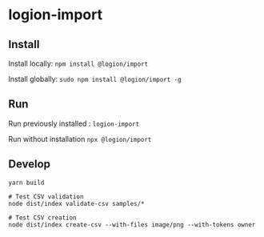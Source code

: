 # logion-import

## Install

Install locally:
`npm install @logion/import`

Install globally:
`sudo npm install @logion/import -g`

## Run

Run previously installed :
`logion-import`

Run without installation
`npx @logion/import`

## Develop

```shell
yarn build

# Test CSV validation
node dist/index validate-csv samples/*

# Test CSV creation
node dist/index create-csv --with-files image/png --with-tokens owner
```


